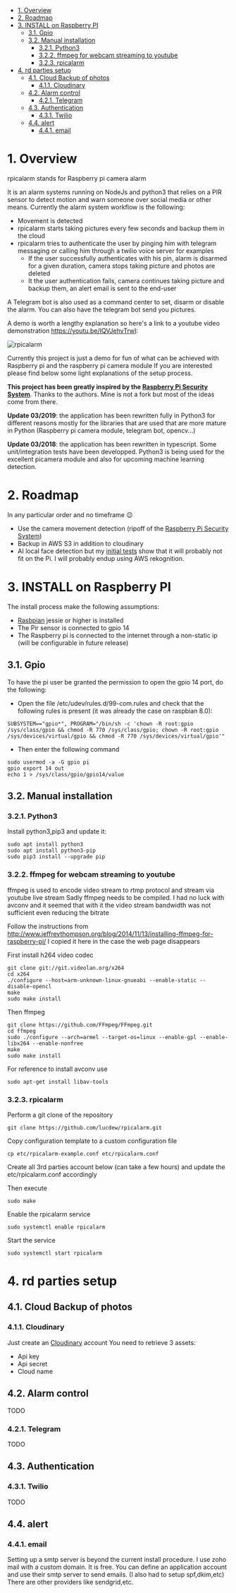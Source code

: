 <!-- TOC -->

- [1. Overview](#1-overview)
- [2. Roadmap](#2-roadmap)
- [3. INSTALL on Raspberry PI](#3-install-on-raspberry-pi)
  - [3.1. Gpio](#31-gpio)
  - [3.2. Manual installation](#32-manual-installation)
    - [3.2.1. Python3](#321-python3)
    - [3.2.2. ffmpeg for webcam streaming to youtube](#322-ffmpeg-for-webcam-streaming-to-youtube)
    - [3.2.3. rpicalarm](#323-rpicalarm)
- [4. rd parties setup](#4-rd-parties-setup)
  - [4.1. Cloud Backup of photos](#41-cloud-backup-of-photos)
    - [4.1.1. Cloudinary](#411-cloudinary)
  - [4.2. Alarm control](#42-alarm-control)
    - [4.2.1. Telegram](#421-telegram)
  - [4.3. Authentication](#43-authentication)
    - [4.3.1. Twilio](#431-twilio)
  - [4.4. alert](#44-alert)
    - [4.4.1. email](#441-email)

<!-- /TOC -->

# 1. Overview

rpicalarm stands for Raspberry pi camera alarm

It is an alarm systems running on NodeJs and python3 that relies on a PIR sensor to detect motion and warn someone over social media or other means.
Currently the alarm system workflow is the following:

- Movement is detected
- rpicalarm starts taking pictures every few seconds and backup them in the cloud
- rpicalarm tries to authenticate the user by pinging him with telegram messaging or calling him through a twilio voice server for examples
  - If the user successfully authenticates with his pin, alarm is disarmed for a given duration, camera stops taking picture and photos are deleted
  - It the user authentication fails, camera continues taking picture and backup them, an alert email is sent to the end-user

A Telegram bot is also used as a command center to set, disarm or disable the alarm. You can also have the telegram bot send you pictures.

A demo is worth a lengthy explanation so here's a link to a youtube video demonstration <https://youtu.be/IQVJehvTrwI>:

![rpicalarm](https://img.youtube.com/vi/IQVJehvTrwI/0.jpg)

Currently this project is just a demo for fun of what can be achieved with Raspberry pi and the raspberry pi camera module
If you are interested please find below some light explanations of the setup process.

**This project has been greatly inspired by the [Raspberry Pi Security System](https://github.com/FutureSharks/rpi-security)**. Thanks to the authors.
Mine is not a fork but most of the ideas come from there.

**Update 03/2019**: the application has been rewritten fully in Python3 for different reasons mostly for the libraries that are used
that are more mature in Python (Raspberry pi camera module, telegram bot, opencv...)

**Update 03/2018**: the application has been rewritten in typescript. Some unit/integration tests have been developped.
Python3 is being used for the excellent picamera module and also for upcoming machine learning detection.

# 2. Roadmap

In any particular order and no timeframe :wink:

- Use the camera movement detection (ripoff of the [Raspberry Pi Security System](https://github.com/FutureSharks/rpi-security))
- Backup in AWS S3 in addition to cloudinary
- AI local face detection but my [initial tests](https://github.com/lucdew/ml-experiments) show that it will probably not fit on the Pi.
  I will probably endup using AWS rekognition.

# 3. INSTALL on Raspberry PI

The install process make the following assumptions:

- [Rasbpian](https://www.raspbian.org/) jessie or higher is installed
- The Pir sensor is connected to gpio 14
- The Raspberry pi is connected to the internet through a non-static ip (will be configurable in future release)

## 3.1. Gpio

To have the pi user be granted the permission to open the gpio 14 port, do the following:

- Open the file /etc/udev/rules.d/99-com.rules and check that the following rules is present (it was already the case on raspbian 8.0):

`SUBSYSTEM=="gpio*", PROGRAM="/bin/sh -c 'chown -R root:gpio /sys/class/gpio && chmod -R 770 /sys/class/gpio; chown -R root:gpio /sys/devices/virtual/gpio && chmod -R 770 /sys/devices/virtual/gpio'"`

- Then enter the following command

```
sudo usermod -a -G gpio pi
gpio export 14 out
echo 1 > /sys/class/gpio/gpio14/value
```

## 3.2. Manual installation

### 3.2.1. Python3

Install python3,pip3 and update it:

```
sudo apt install python3
sudo apt install python3-pip
sudo pip3 install --upgrade pip
```

### 3.2.2. ffmpeg for webcam streaming to youtube

ffmpeg is used to encode video stream to rtmp protocol and stream via youtube live stream
Sadly ffmpeg needs to be compiled. I had no luck with avconv and it seemed that with it the video stream bandwidth was not sufficient
even reducing the bitrate

Follow the instructions from http://www.jeffreythompson.org/blog/2014/11/13/installing-ffmpeg-for-raspberry-pi/
I copied it here in the case the web page disappears

First install h264 video codec

```
git clone git://git.videolan.org/x264
cd x264
./configure --host=arm-unknown-linux-gnueabi --enable-static --disable-opencl
make
sudo make install
```

Then ffmpeg

```
git clone https://github.com/FFmpeg/FFmpeg.git
cd ffmpeg
sudo ./configure --arch=armel --target-os=linux --enable-gpl --enable-libx264 --enable-nonfree
make
sudo make install
```

For reference to install avconv use

```
sudo apt-get install libav-tools
```

### 3.2.3. rpicalarm

Perform a git clone of the repository

```
git clone https://github.com/lucdew/rpicalarm.git
```

Copy configuration template to a custom configuration file

```
cp etc/rpicalarm-example.conf etc/rpicalarm.conf
```

Create all 3rd parties account below (can take a few hours) and update the etc/rpicalarm.conf accordingly

Then execute

```
sudo make
```

Enable the rpicalarm service

```
sudo systemctl enable rpicalarm
```

Start the service

```
sudo systemctl start rpicalarm
```

# 4. rd parties setup

## 4.1. Cloud Backup of photos

### 4.1.1. Cloudinary

Just create an [Cloudinary](http://cloudinary.com/) account
You need to retrieve 3 assets:

- Api key
- Api secret
- Cloud name

## 4.2. Alarm control

TODO

### 4.2.1. Telegram

TODO

## 4.3. Authentication

### 4.3.1. Twilio

TODO

## 4.4. alert

### 4.4.1. email

Setting up a smtp server is beyond the current install procedure.
I use zoho mail with a custom domain. It is free. You can define an application account and use their smtp server to send emails.
(I also had to setup spf,dkim,etc)
There are other providers like sendgrid,etc.
